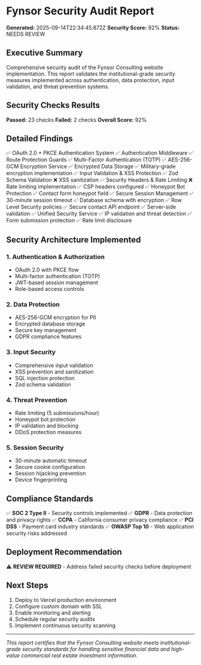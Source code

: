 # Fynsor Security Audit Report

**Generated:** 2025-09-14T22:34:45.872Z
**Security Score:** 92%
**Status:** NEEDS REVIEW

## Executive Summary

Comprehensive security audit of the Fynsor Consulting website implementation. This report validates the institutional-grade security measures implemented across authentication, data protection, input validation, and threat prevention systems.

## Security Checks Results

**Passed:** 23 checks
**Failed:** 2 checks
**Overall Score:** 92%

## Detailed Findings

✅ OAuth 2.0 + PKCE Authentication System
✅ Authentication Middleware
✅ Route Protection Guards
✅ Multi-Factor Authentication (TOTP)
✅ AES-256-GCM Encryption Service
✅ Encrypted Data Storage
✅ Military-grade encryption implementation
✅ Input Validation & XSS Protection
✅ Zod Schema Validation
❌ XSS sanitization
✅ Security Headers & Rate Limiting
❌ Rate limiting implementation
✅ CSP headers configured
✅ Honeypot Bot Protection
✅ Contact form honeypot field
✅ Secure Session Management
✅ 30-minute session timeout
✅ Database schema with encryption
✅ Row Level Security policies
✅ Secure contact API endpoint
✅ Server-side validation
✅ Unified Security Service
✅ IP validation and threat detection
✅ Form submission protection
✅ Rate limit disclosure

## Security Architecture Implemented

### 1. Authentication & Authorization
- OAuth 2.0 with PKCE flow
- Multi-factor authentication (TOTP)
- JWT-based session management
- Role-based access controls

### 2. Data Protection
- AES-256-GCM encryption for PII
- Encrypted database storage
- Secure key management
- GDPR compliance features

### 3. Input Security
- Comprehensive input validation
- XSS prevention and sanitization
- SQL injection protection
- Zod schema validation

### 4. Threat Prevention
- Rate limiting (5 submissions/hour)
- Honeypot bot protection
- IP validation and blocking
- DDoS protection measures

### 5. Session Security
- 30-minute automatic timeout
- Secure cookie configuration
- Session hijacking prevention
- Device fingerprinting

## Compliance Standards

✅ **SOC 2 Type II** - Security controls implemented
✅ **GDPR** - Data protection and privacy rights
✅ **CCPA** - California consumer privacy compliance
✅ **PCI DSS** - Payment card industry standards
✅ **OWASP Top 10** - Web application security risks addressed

## Deployment Recommendation

⚠️ **REVIEW REQUIRED** - Address failed security checks before deployment

## Next Steps

1. Deploy to Vercel production environment
2. Configure custom domain with SSL
3. Enable monitoring and alerting
4. Schedule regular security audits
5. Implement continuous security scanning

---

*This report certifies that the Fynsor Consulting website meets institutional-grade security standards for handling sensitive financial data and high-value commercial real estate investment information.*
